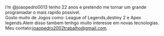 
<!---
joaopedro0013/joaopedro0013 is a ✨ special ✨ repository because its `README.md` (this file) appears on your GitHub profile.
You can click the Preview link to take a look at your changes.
--->
 I’m @joaopedro0013 tenho 22 anos e pretendo me tornar um grande programadar o mais rapido possivel.<br>
 Gosto muito de Jogos como: League of Legends,destiny 2 e Apex legends.Alem disso tambem tenhgo muito interesse em novas tecnologias.<br>
 Meu contato:joaopedro2002trabalho@gmail.com.
